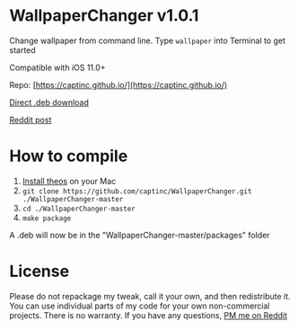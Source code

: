 # WallpaperChanger v1.0.1
Change wallpaper from command line. Type `wallpaper` into Terminal to get started

Compatible with iOS 11.0+

Repo: [https://captinc.github.io/](https://captinc.github.io/)

[Direct .deb download](https://github.com/captinc/WallpaperChanger/releases/download/v1.0.1/com.captinc.wallpaperchanger_1.0.1_iphoneos-arm.deb)

[Reddit post](https://www.reddit.com/r/jailbreak/comments/eguyrg/release_wallpaperchanger_change_wallpaper_from/)

# How to compile
1. [Install theos](https://github.com/theos/theos/wiki/Installation-macOS/) on your Mac
2. `git clone https://github.com/captinc/WallpaperChanger.git ./WallpaperChanger-master`
3. `cd ./WallpaperChanger-master`
4. `make package`

A .deb will now be in the "WallpaperChanger-master/packages" folder

# License
Please do not repackage my tweak, call it your own, and then redistribute it. You can use individual parts of my code for your own non-commercial projects. There is no warranty. If you have any questions, [PM me on Reddit](https://reddit.com/u/captinc37)

